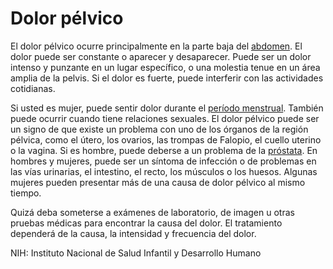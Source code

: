 Dolor pélvico
=============


El dolor pélvico ocurre principalmente en la parte baja del [abdomen](https://medlineplus.gov/spanish/abdominalpain.html). El dolor puede ser constante o aparecer y desaparecer. Puede ser un dolor intenso y punzante en un lugar específico, o una molestia tenue en un área amplia de la pelvis. Si el dolor es fuerte, puede interferir con las actividades cotidianas.


Si usted es mujer, puede sentir dolor durante el [período menstrual](https://medlineplus.gov/spanish/menstruation.html). También puede ocurrir cuando tiene relaciones sexuales. El dolor pélvico puede ser un signo de que existe un problema con uno de los órganos de la región pélvica, como el útero, los ovarios, las trompas de Falopio, el cuello uterino o la vagina. Si es hombre, puede deberse a un problema de la [próstata](https://medlineplus.gov/spanish/prostatediseases.html). En hombres y mujeres, puede ser un síntoma de infección o de problemas en las vías urinarias, el intestino, el recto, los músculos o los huesos. Algunas mujeres pueden presentar más de una causa de dolor pélvico al mismo tiempo.


Quizá deba someterse a exámenes de laboratorio, de imagen u otras pruebas médicas para encontrar la causa del dolor. El tratamiento dependerá de la causa, la intensidad y frecuencia del dolor.


NIH: Instituto Nacional de Salud Infantil y Desarrollo Humano

